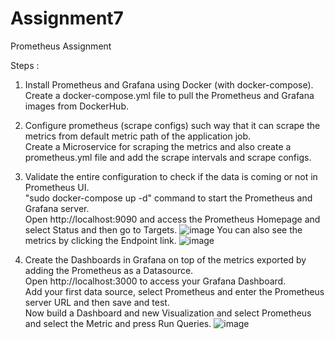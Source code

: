 # Assignment7
Prometheus Assignment

Steps :

1. Install Prometheus and Grafana using Docker (with docker-compose).<br>
   Create a docker-compose.yml file to pull the Prometheus and Grafana images from DockerHub.

2. Configure prometheus (scrape configs) such way that it can scrape the metrics from default metric path of the application job.<br>
   Create a Microservice for scraping the metrics and also create a prometheus.yml file and add the scrape intervals and scrape configs.

3. Validate the entire configuration to check if the data is coming or not in Prometheus UI.<br>
   "sudo docker-compose up -d" command to start the Prometheus and Grafana server.<br>
   Open http://localhost:9090 and access the Prometheus Homepage and select Status and then go to Targets.
   ![image](https://github.com/AmoghBari/Assignment7/assets/145555795/afb5dffd-20c9-485f-b05a-c39e2d9eda7b)
   You can also see the metrics by clicking the Endpoint link.
   ![image](https://github.com/AmoghBari/Assignment7/assets/145555795/814b83df-2456-4cfc-bab0-c86c3e79f001)



5. Create the Dashboards in Grafana on top of the metrics exported by adding the Prometheus as a Datasource.<br>
   Open http://localhost:3000 to access your Grafana Dashboard.<br>
   Add your first data source, select Prometheus and enter the Prometheus server URL and then save and test.<br>
   Now build a Dashboard and new Visualization and select Prometheus and select the Metric and press Run Queries.
   ![image](https://github.com/AmoghBari/Assignment7/assets/145555795/8c3344bf-857e-44a8-80e4-7e7c7dd0d5e5)


